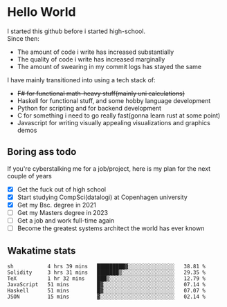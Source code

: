 # Hello World

I started this github before i started high-school.  
Since then:
- The amount of code i write has increased substantially
- The quality of code i write has increased marginally
- The amount of swearing in my commit logs has stayed the same

I have mainly transitioned into using a tech stack of:
- ~~F# for functional math-heavy stuff(mainly uni calculations)~~
- Haskell for functional stuff, and some hobby language development
- Python for scripting and for backend development
- C for something i need to go really fast(gonna learn rust at some point)
- Javascript for writing visually appealing visualizations and graphics demos

## Boring ass todo
If you're cyberstalking me for a job/project, here is my plan for the next couple of years
- [x] Get the fuck out of high school
- [x] Start studying CompSci(datalogi) at Copenhagen university
- [x] Get my Bsc. degree in 2021
- [ ] Get my Masters degree in 2023
- [ ] Get a job and work full-time again
- [ ] Become the greatest systems architect the world has ever known

## Wakatime stats
<!--START_SECTION:waka-->

```text
sh           4 hrs 39 mins   █████████▓░░░░░░░░░░░░░░░   38.81 %
Solidity     3 hrs 31 mins   ███████▒░░░░░░░░░░░░░░░░░   29.35 %
TeX          1 hr 32 mins    ███▒░░░░░░░░░░░░░░░░░░░░░   12.79 %
JavaScript   51 mins         █▓░░░░░░░░░░░░░░░░░░░░░░░   07.14 %
Haskell      51 mins         █▓░░░░░░░░░░░░░░░░░░░░░░░   07.07 %
JSON         15 mins         ▓░░░░░░░░░░░░░░░░░░░░░░░░   02.14 %
```

<!--END_SECTION:waka-->
